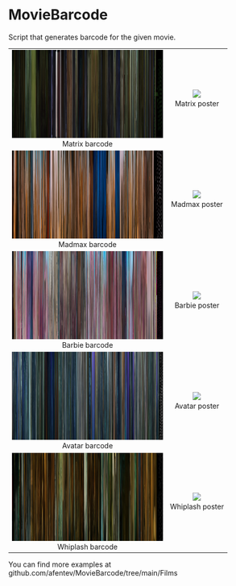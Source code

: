 # MovieBarcode
Script that generates barcode for the given movie. 
<table> 
	<tr> 
		<td align="center" valign="middle">
			<img src="https://github.com/afentev/MovieBarcode/blob/main/Films/Matrix.png?raw=true" width="300" height="175">
      <br>
			Matrix barcode
		</td> 
		<td align="center" valign="middle">
			<img src="https://ae01.alicdn.com/kf/S9e87199b1b3a4955a31575d8c3f79df1h.jpg_640x640Q90.jpg_.webp" width="200">
      <br>Matrix poster
		</td> 
	</tr> 
	<tr> 
		<td align="center" valign="middle">
			<img src="https://github.com/afentev/MovieBarcode/blob/main/Films/Madmax.png?raw=true" width="300" height="175">
      <br>
			Madmax barcode
		</td> 
		<td align="center" valign="middle">
			<img src="https://i.pinimg.com/originals/5f/1b/eb/5f1bebacaa3feb4cc8fd4c4142401d52.jpg" width="200">
      <br>Madmax poster
		</td>
	</tr> 
	<tr> 
		<td align="center">
			<img src="https://github.com/afentev/MovieBarcode/blob/main/Films/Barbie.png?raw=true" width="300" height="175">
			<br>Barbie barcode
		</td> 
		<td align="center">
			<img src="https://www.instyle.com/thmb/vZCEkHB1nBMIes2tcKTUAMP0zf0=/1500x0/filters:no_upscale():max_bytes(150000):strip_icc()/BarbiePosterEmbed-de7c886812184414977730e920d77a65.jpg" width="200">
			<br>Barbie poster
		</td>
	</tr> 
	<tr> 
		<td align="center">
			<img src="https://raw.githubusercontent.com/afentev/MovieBarcode/main/Films/Avatar.png" width="300" height="175">
			<br>Avatar barcode
		</td> 
		<td align="center">
			<img src="https://m.media-amazon.com/images/M/MV5BYjhiNjBlODctY2ZiOC00YjVlLWFlNzAtNTVhNzM1YjI1NzMxXkEyXkFqcGdeQXVyMjQxNTE1MDA@._V1_.jpg" width="200">
			<br>Avatar poster
		</td>
	</tr> 
	<tr> 
		<td align="center">
			<img src="https://raw.githubusercontent.com/afentev/MovieBarcode/main/Films/Whiplash.png" width="300" height="175">
			<br>Whiplash barcode
		</td> 
		<td align="center">
			<img src="https://preview.redd.it/whiplash-poster-i-made-hope-you-enjoy-v0-msgvq0zdzh1b1.jpg?width=3000&format=pjpg&auto=webp&s=32666d7b76995b165926fc56fe0be9942594f768" width="200">
			<br>Whiplash poster
		</td>
	</tr> 
</table>

You can find more examples at github.com/afentev/MovieBarcode/tree/main/Films
